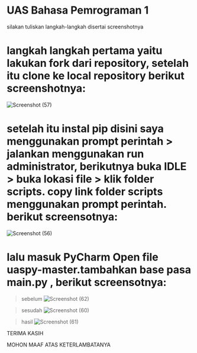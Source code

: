 # UAS Bahasa Pemrograman 1

silakan tuliskan langkah-langkah disertai screenshotnya

# langkah langkah pertama yaitu lakukan fork dari repository, setelah itu clone ke local repository berikut screenshotnya:

![Screenshot (57)](https://user-images.githubusercontent.com/46735563/55851704-faea1900-5b83-11e9-9eae-4ccc8ae7a7f2.png)

# setelah itu instal pip disini saya menggunakan prompt perintah > jalankan menggunakan run administrator, berikutnya buka IDLE > buka lokasi file > klik folder scripts. copy link folder scripts menggunakan prompt perintah. berikut screensotnya:

![Screenshot (56)](https://user-images.githubusercontent.com/46735563/55851740-22d97c80-5b84-11e9-88d5-d5657f9bb3a5.png)

# lalu masuk PyCharm Open file uaspy-master.tambahkan base pasa main.py , berikut screensotnya:

>sebelum
![Screenshot (62)](https://user-images.githubusercontent.com/46735563/55854049-aba8e600-5b8d-11e9-8f04-ae68b6586cad.png)

>sesudah
![Screenshot (60)](https://user-images.githubusercontent.com/46735563/55854077-c7ac8780-5b8d-11e9-891c-34a6bc5ae4f9.png)

>hasil
![Screenshot (61)](https://user-images.githubusercontent.com/46735563/55854081-cb400e80-5b8d-11e9-9e5e-4729548bb470.png)

TERIMA KASIH

MOHON MAAF ATAS KETERLAMBATANYA
